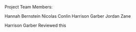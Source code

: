 Project Team Members:

Hannah Bernstein
Nicolas Conlin
Harrison Garber
Jordan Zane

Harrison Garber Reviewed this
